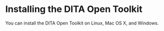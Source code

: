 # Installing the DITA Open Toolkit

You can install the DITA Open Toolkit on Linux, Mac OS X, and Windows.

